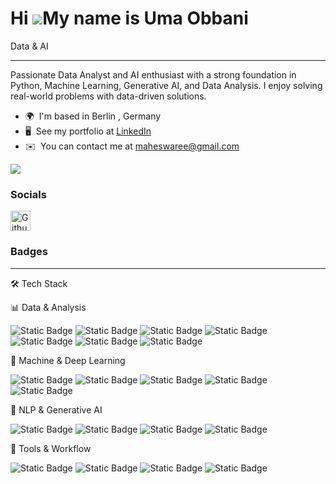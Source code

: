 Hi ![](https://user-images.githubusercontent.com/18350557/176309783-0785949b-9127-417c-8b55-ab5a4333674e.gif)My name is Uma Obbani
==================================================================================================================================

Data & AI

-----------------------------------------------------------------------------------------------------------------------------
Passionate Data Analyst and AI enthusiast with a strong foundation in Python, Machine Learning, Generative AI, and Data Analysis. I enjoy solving real-world problems with data-driven solutions.

* 🌍  I'm based in Berlin , Germany
* 🖥️  See my portfolio at [LinkedIn](http://www.linkedin.com/in/uobbani/ )
* ✉️  You can contact me at [maheswaree@gmail.com](mailto:maheswaree@gmail.com)

<a href="https://www.github.com/Uma-Obbani" target="_blank" rel="noreferrer"><img
src="https://img.shields.io/github/followers/Uma-Obbani?logo=github&style=for-the-badge&color=0891b2&labelColor=1c1917" /></a>

### Socials

<p align="left"> <a href="https://www.github.com/Uma-Obbani" target="_blank" rel="noreferrer"> <picture> <source media="(prefers-color-scheme: dark)" srcset="https://raw.githubusercontent.com/danielcranney/readme-generator/main/public/icons/socials/github-dark.svg" /> <source media="(prefers-color-scheme: light)" srcset="https://raw.githubusercontent.com/danielcranney/readme-generator/main/public/icons/socials/github.svg" /> <img src="https://raw.githubusercontent.com/danielcranney/readme-generator/main/public/icons/socials/github.svg" width="32" height="32" alt="Github" title="Github" /> </picture> </a></p>

### Badges

-------------------------------------------------------------------------------------------------------------------------------
🛠 Tech Stack

📊 Data & Analysis

![Static Badge](https://img.shields.io/badge/PYTHON-red) ![Static Badge](https://img.shields.io/badge/PANDAS-blue) ![Static Badge](https://img.shields.io/badge/NUMPY-%20thickblue) ![Static Badge](https://img.shields.io/badge/MATPLOTLIB-%20orange) ![Static Badge](https://img.shields.io/badge/SEABORN-%20red)  ![Static Badge](https://img.shields.io/badge/SQL-%20blue) ![Static Badge](https://img.shields.io/badge/EXCEL-%20green)


🧠 Machine & Deep Learning

  ![Static Badge](https://img.shields.io/badge/SCKITLEARN-orange) ![Static Badge](https://img.shields.io/badge/TENSORFLOW-red) ![Static Badge](https://img.shields.io/badge/KERAS-blue) ![Static Badge](https://img.shields.io/badge/PYTORCH-green) ![Static Badge](https://img.shields.io/badge/OPENCV-%20red) 

💬 NLP & Generative AI

 ![Static Badge](https://img.shields.io/badge/SPACY-blue)  ![Static Badge](https://img.shields.io/badge/NLTK-green)  ![Static Badge](https://img.shields.io/badge/TEXTBlob-red)
  ![Static Badge](https://img.shields.io/badge/TENSORFLOW-red)


🧰 Tools & Workflow

![Static Badge](https://img.shields.io/badge/TABLEAU-blue) ![Static Badge](https://img.shields.io/badge/JUPYTER-green) ![Static Badge](https://img.shields.io/badge/COLAB-red) ![Static Badge](https://img.shields.io/badge/GIT-orange)



